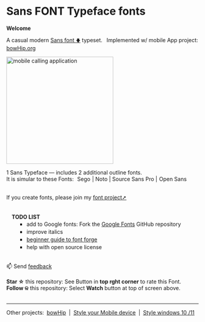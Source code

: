 # Sans FONT Typeface fonts
<b>Welcome</b> <br>

A casual modern <a href="https://github.com/qp5/FONT/raw/main/FONT.zip">Sans font <small>🡇</small></a> typeset.   Implemented w/ mobile App project: <a target="_blank" href="https://bowHip.org">bowHip.org</a><br>

<a href="https://github.com/qp5/FONT/raw/main/FONT.zip"><img style="height: 280px; margin-bottom:-0px; margin-top:0px;" src="https://bowhip.org/img/font_thumb_publisher_card.png" alt="mobile calling application"></a> 

1 Sans Typeface — includes 2 additional outline fonts.<br>
It is simular to these Fonts:  Sego | Noto | Source Sans Pro | Open Sans<br><br>

If you create fonts, please join my <a href="mailto: support@bowhip.org">font project➚</a> <br> <br><br>
  <b>TODO LIST</b><br> 
    ￭  add to Google fonts: Fork the <a href="https://github.com/google/fonts">Google Fonts</a> GitHub repository <br>
    ￭  improve italics<br>
    ￭  <a target="_blank" href="https://docs.google.com/spreadsheets/d/1QFqHY0WCPMAcdvhw5gkbb41fypRS65OzTCu16LnhkaE/edit?usp=sharing">beginner guide to font forge</a><br>
    ￭  help with open source license<br>

    <br>
    📫 Send <a href="mailto: support@bowhip.org">feedback</a> <br><br>
    <b>Star ☆</b> this repository: See Button in <b>top rght corner</b> to rate this Font.<br>
    <b>Follow ଳ</b> this repository: Select <b>Watch</b> button at top of screen above.   <br><br>
    
____________________________________________________________
Other projects:  <a href="https://github.com/qp5/bowHip">bowHip</a>  |  <a target="_blank" href="https://codepen.io/qp5/full/WNGbLBy">Style your Mobile device</a>  |   <a target="_blank" href="https://codepen.io/qp5/project/full/ZmBrJo">Style windows 10 /11</a>
